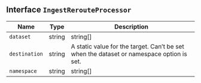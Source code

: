 ## Interface `IngestRerouteProcessor`

| Name | Type | Description |
| - | - | - |
| `dataset` | string | string[] | Field references or a static value for the dataset part of the data stream name. In addition to the criteria for index names, cannot contain - and must be no longer than 100 characters. Example values are nginx.access and nginx.error. Supports field references with a mustache-like syntax (denoted as { { double } } or { { { triple } } } curly braces). When resolving field references, the processor replaces invalid characters with _. Uses the part of the index name as a fallback if all field references resolve to a null, missing, or non-string value. default { { data_stream.dataset } } |
| `destination` | string | A static value for the target. Can’t be set when the dataset or namespace option is set. |
| `namespace` | string | string[] | Field references or a static value for the namespace part of the data stream name. See the criteria for index names for allowed characters. Must be no longer than 100 characters. Supports field references with a mustache-like syntax (denoted as { { double } } or { { { triple } } } curly braces). When resolving field references, the processor replaces invalid characters with _. Uses the part of the index name as a fallback if all field references resolve to a null, missing, or non-string value. default { { data_stream.namespace } } |
